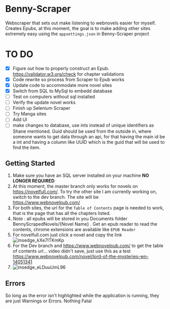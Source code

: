 # Benny-Scraper
Webscraper that sets out make listening to webnovels easier for myself. Creates Epubs, at this moment, the goal is to make adding other sites extremely easy using the `appsettings.json` in Benny-Scraper project

# TO DO
- [x] Figure out how to properly construct an Epub. https://validator.w3.org/check for chapter validations
- [x] Code rewrite so process from Scraper to Epub works
- [x] Update code to accommodate more novel sites
- [x] Switch from SQL to MySql to embedd database
- [ ] Test on computers without sql installed
- [ ] Verify the update novel works
- [ ] Finish up Selenium Scraper
- [ ] Try Manga sites
- [ ] Add UI
- [ ] make changes to database, use ints instead of unique identifiers as Shane mentioned. Guid should be used from the outside in, where someone wants to get data through an api, for that having the main id be a int and having a column like UUID which is the guid that will be used to find the item.

## Getting Started
1. Make sure you have an SQL server installed on your machine **NO LONGER REQUIRED**
2. At this moment, the master branch only works for novels on https://novelfull.com/. To try the other site I am currently working on, switch to the dev branch. The site will be https://www.webnovelpub.com/
3. For both sites, the url for the `Table of Contents` page is needed to work, that is the page that has all the chapters listed.
4. *Note* : all epubs will be stored in you Documents folder BennyScrapedNovels/{Novel Name} . Get an epub reader to read the contents, chrome extensions are available like `EPUB Reader`
5. For novelfull.com just click a novel and copy the link ![msedge_kXe7ITKmKp](https://github.com/feahnthor/Benny-Scraper/assets/8980094/23edc857-1e5c-4a08-9482-ee594bcb9133)
6. For the Dev branch and https://www.webnovelpub.com/ to get the table of contents url... video didn't save, just use this as a test https://www.webnovelpub.com/novel/lord-of-the-mysteries-wn-14051341
7. ![msedge_eLDuuUmL96](https://github.com/feahnthor/Benny-Scraper/assets/8980094/37383a6d-db9d-41fb-86bb-b674f0524b0d)


## Errors
So long as the error isn't highlighted while the application is running, they are just Warnings or Errors. Nothing Fatal
